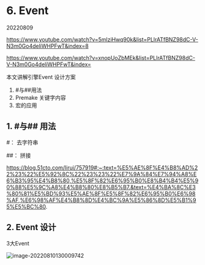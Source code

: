 # 6. Event

20220809

https://www.youtube.com/watch?v=5mlziHwq90k&list=PLlrATfBNZ98dC-V-N3m0Go4deliWHPFwT&index=8

https://www.youtube.com/watch?v=xnopUoZbMEk&list=PLlrATfBNZ98dC-V-N3m0Go4deliWHPFwT&index=



本文讲解引擎Event 设计方案

1. #与##用法
2. Premake 关键字内容
2. 宏的应用

## 1. #与## 用法

#： 去字符串

##： 拼接

https://blog.51cto.com/lirui/757919#:~:text=%E5%AE%8F%E4%B8%AD%22%23%22%E5%92%8C%22%23%23%22%E7%9A%84%E7%94%A8%E6%B3%95%E4%B8%80,%E5%8F%82%E6%95%B0%E8%B4%B4%E5%90%88%E5%9C%A8%E4%B8%80%E8%B5%B7.&text=%E4%BA%8C%E3%80%81%E5%BD%93%E5%AE%8F%E5%8F%82%E6%95%B0%E6%98%AF,%E6%98%AF%E4%B8%8D%E4%BC%9A%E5%86%8D%E5%B1%95%E5%BC%80.



## 2. Event 设计

3大Event

![image-20220810130009742](C:\Users\dionysoslai\AppData\Roaming\Typora\typora-user-images\image-20220810130009742.png)

